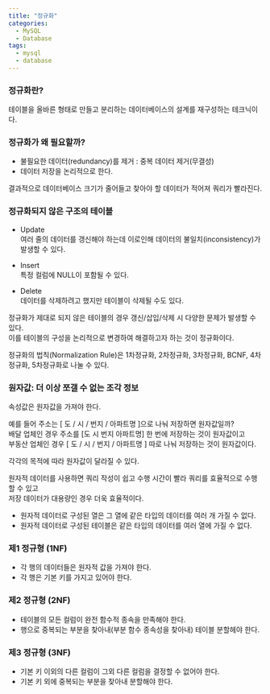 ```yaml
---
title: "정규화"  
categories:
  - MySQL
  - Database
tags:
  - mysql
  - database
---
```


### 정규화란?       

테이블을 올바른 형태로 만들고 분리하는 데이터베이스의 설계를 재구성하는 테크닉이다.               

   
### 정규화가 왜 필요할까?              
 
- 불필요한 데이터(redundancy)를 제거 : 중복 데이터 제거(무결성)           
- 데이터 저장을 논리적으로 한다.           
    
결과적으로 데이터베이스 크기가 줄어들고 찾아야 할 데이터가 적어져 쿼리가 빨라진다.           


### 정규화되지 않은 구조의 테이블   
- Update  
여러 줄의 데이터를 갱신해야 하는데 이로인해 데이터의 불일치(inconsistency)가 발생할 수 있다.    

- Insert   
특정 컬럼에 NULL이 포함될 수 있다.   

- Delete   
데이터를 삭제하려고 했지만 테이블이 삭제될 수도 있다.   

정규화가 제대로 되지 않은 테이블의 경우 갱신/삽입/삭제 시 다양한 문제가 발생할 수 있다.    
이를 테이블의 구성을 논리적으로 변경하여 해결하고자 하는 것이 정규화이다.   


정규화의 법칙(Normalization Rule)은 1차정규화, 2차정규화, 3차정규화, BCNF, 4차정규화, 5차정규화로 나눌 수 있다.   

   
### 원자값: 더 이상 쪼갤 수 없는 조각 정보    
속성값은 원자값을 가져야 한다.    

예를 들어 주소는 [ 도 / 시 / 번지 / 아파트명 ]으로 나눠 저장하면 원자값일까?     
배달 업체인 경우 주소를 [도 시 번지 아파트명] 한 번에 저장하는 것이 원자값이고       
부동산 업체인 경우 [ 도 / 시 / 번지 / 아파트명 ] 따로 나눠 저장하는 것이 원자값이다.   

각각의 목적에 따라 원자값이 달라질 수 있다.      

원자적 데이터를 사용하면 쿼리 작성이 쉽고 수행 시간이 빨라 쿼리를 효율적으로 수행할 수 있고     
저장 데이터가 대용량인 경우 더욱 효율적이다.    

- 원자적 데이터로 구성된 열은 그 열에 같은 타입의 데이터를 여러 개 가질 수 없다.       
- 원자적 데이터로 구성된 테이블은 같은 타입의 데이터를 여러 열에 가질 수 없다.        


### 제1 정규형 (1NF)     
 
- 각 행의 데이터들은 원자적 값을 가져야 한다.      
- 각 행은 기본 키를 가지고 있어야 한다.     


### 제2 정규형 (2NF)     

- 테이블의 모든 컬럼이 완전 함수적 종속을 만족해야 한다.   
- 행으로 중복되는 부분을 찾아내(부분 함수 종속성을 찾아내) 테이블 분할헤야 한다.   


### 제3 정규형 (3NF)        

- 기본 키 이외의 다른 컬럼이 그외 다른 컬럼을 결정할 수 없어야 한다.    
- 기본 키 외에 중복되는 부분을 찾아내 분할해야 한다.        



